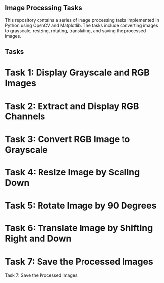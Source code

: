 ## Image Processing Tasks
This repository contains a series of image processing tasks implemented in Python using OpenCV and Matplotlib. The tasks include converting images to grayscale, resizing, rotating, translating, and saving the processed images.


## Tasks
# Task 1: Display Grayscale and RGB Images

# Task 2: Extract and Display RGB Channels

# Task 3: Convert RGB Image to Grayscale

# Task 4: Resize Image by Scaling Down

# Task 5: Rotate Image by 90 Degrees

# Task 6: Translate Image by Shifting Right and Down

# Task 7: Save the Processed Images



Task 7: Save the Processed Images
